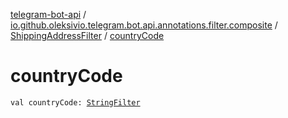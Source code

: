 [telegram-bot-api](../../index.md) / [io.github.oleksivio.telegram.bot.api.annotations.filter.composite](../index.md) / [ShippingAddressFilter](index.md) / [countryCode](./country-code.md)

# countryCode

`val countryCode: `[`StringFilter`](../../io.github.oleksivio.telegram.bot.api.annotations.filter.primitive/-string-filter/index.md)